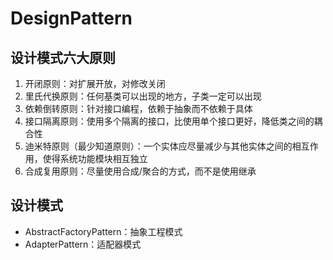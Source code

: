 # DesignPattern

## 设计模式六大原则
1. 开闭原则：对扩展开放，对修改关闭
2. 里氏代换原则：任何基类可以出现的地方，子类一定可以出现
3. 依赖倒转原则：针对接口编程，依赖于抽象而不依赖于具体
4. 接口隔离原则：使用多个隔离的接口，比使用单个接口更好，降低类之间的耦合性
5. 迪米特原则（最少知道原则）：一个实体应尽量减少与其他实体之间的相互作用，使得系统功能模块相互独立
6. 合成复用原则：尽量使用合成/聚合的方式，而不是使用继承





## 设计模式
+ AbstractFactoryPattern：抽象工程模式
+ AdapterPattern：适配器模式